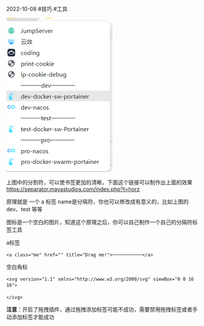 2022-10-08
#技巧 #工具 

![pic](./imgs/20220731003657.png)

上图中的分割符，可以使书签更加的清晰，下面这个链接可以制作出上面的效果
https://separator.mayastudios.com/index.php?t=horz

原理就是 一个 a 标签 name是分隔符，你也可以修改成有意义的，比如上图的 dev、test 等等  

图标是一个空白的图片，知道这个原理之后，你可以自己制作一个自己的分隔符标签工具

a标签
```
<a class="me" href="" title="Drag me!">───────────</a>

```


空白角标
```
<svg version="1.1" xmlns="http://www.w3.org/2000/svg" viewBox="0 0 16 16">

</svg>

```


**注意**：开启了拖拽插件，通过拖拽添加标签可能不成功，需要禁用拖拽标签或者手动添加标签才能成功